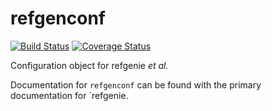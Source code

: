 # refgenconf

[![Build Status](https://travis-ci.org/databio/refgenconf.svg?branch=master)](https://travis-ci.org/databio/refgenconf)
[![Coverage Status](https://coveralls.io/repos/github/vreuter/refgenconf/badge.svg?branch=master)](https://coveralls.io/github/vreuter/refgenconf?branch=master)

Configuration object for refgenie *et al.*

Documentation for `refgenconf` can be found with the primary documentation for `refgenie.
